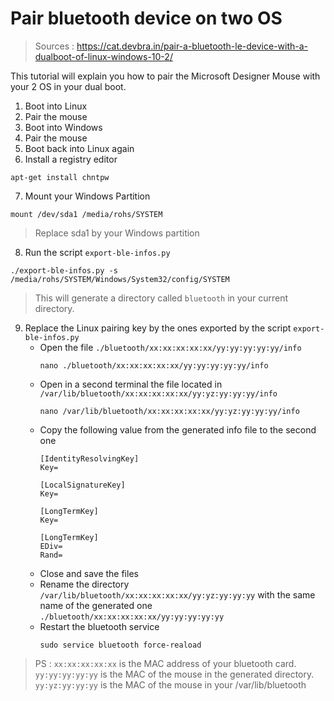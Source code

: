 # Pair bluetooth device on two OS

> Sources : https://cat.devbra.in/pair-a-bluetooth-le-device-with-a-dualboot-of-linux-windows-10-2/

This tutorial will explain you how to pair the Microsoft Designer Mouse with your 2 OS in your dual boot.

1. Boot into Linux
2. Pair the mouse
3. Boot into Windows
4. Pair the mouse
5. Boot back into Linux again
6. Install a registry editor
```
apt-get install chntpw
```

7. Mount your Windows Partition
```
mount /dev/sda1 /media/rohs/SYSTEM
```
> Replace sda1 by your Windows partition

8. Run the script `export-ble-infos.py`
```
./export-ble-infos.py -s /media/rohs/SYSTEM/Windows/System32/config/SYSTEM
```
> This will generate a directory called `bluetooth` in your current directory.

9. Replace the Linux pairing key by the ones exported by the script `export-ble-infos.py`
    - Open the file `./bluetooth/xx:xx:xx:xx:xx/yy:yy:yy:yy:yy/info`
        ```
        nano ./bluetooth/xx:xx:xx:xx:xx/yy:yy:yy:yy:yy/info
        ```
    - Open in a second terminal the file located in `/var/lib/bluetooth/xx:xx:xx:xx:xx/yy:yz:yy:yy:yy/info`
        ```
        nano /var/lib/bluetooth/xx:xx:xx:xx:xx/yy:yz:yy:yy:yy/info
        ```
    - Copy the following value from the generated info file to the second one
        ```
        [IdentityResolvingKey]
        Key=
        
        [LocalSignatureKey]
        Key=
        
        [LongTermKey]
        Key=
        
        [LongTermKey]
        EDiv=
        Rand=
        ```
    - Close and save the files
    - Rename the directory `/var/lib/bluetooth/xx:xx:xx:xx:xx/yy:yz:yy:yy:yy` with the same name of the generated one `./bluetooth/xx:xx:xx:xx:xx/yy:yy:yy:yy:yy`
    - Restart the bluetooth service
        ```
        sudo service bluetooth force-reaload
        ```
        
> PS : `xx:xx:xx:xx:xx` is the MAC address of your bluetooth card. `yy:yy:yy:yy:yy` is the MAC of the mouse in the generated directory. `yy:yz:yy:yy:yy` is the MAC of the mouse in your /var/lib/bluetooth
